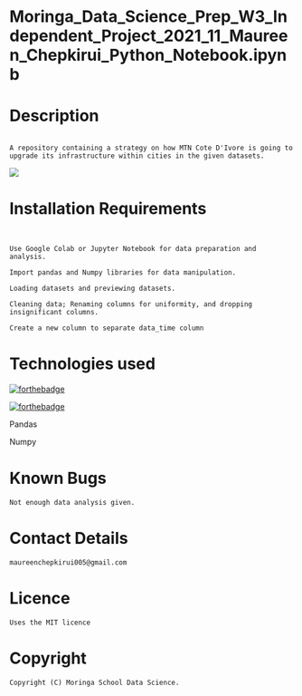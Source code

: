 # Moringa_Data_Science_Prep_W3_Independent_Project_2021_11_Maureen_Chepkirui_Python_Notebook.ipynb

# Description #
```

A repository containing a strategy on how MTN Cote D'Ivore is going to upgrade its infrastructure within cities in the given datasets.

```

![](https://forthebadge.com/images/badges/check-it-out.svg)

# Installation Requirements
```


Use Google Colab or Jupyter Notebook for data preparation and analysis.

Import pandas and Numpy libraries for data manipulation.

Loading datasets and previewing datasets.

Cleaning data; Renaming columns for uniformity, and dropping insignificant columns.

Create a new column to separate data_time column
```

# Technologies used

[![forthebadge](https://forthebadge.com/images/badges/made-with-python.svg)](https://forthebadge.com) 

[![forthebadge](https://forthebadge.com/images/badges/uses-git.svg)](https://forthebadge.com)

Pandas

Numpy

# Known Bugs
```
Not enough data analysis given.

```

# Contact Details
```
maureenchepkirui005@gmail.com
```
# Licence
```
Uses the MIT licence
```
# Copyright
```
Copyright (C) Moringa School Data Science.
```


